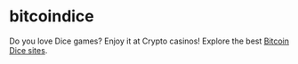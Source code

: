 # bitcoindice
Do you love Dice games?
Enjoy it at Crypto casinos!
Explore the best [Bitcoin Dice sites](https://bitcoindice.info/).
